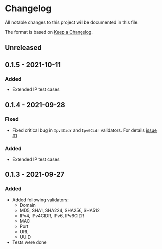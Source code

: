 # Changelog
All notable changes to this project will be documented in this file.

The format is based on [Keep a Changelog](https://keepachangelog.com/en/1.0.0/).

## Unreleased

## 0.1.5 - 2021-10-11
### Added
- Extended IP test cases

## 0.1.4 - 2021-09-28
### Fixed
- Fixed critical bug in `Ipv4Cidr` and `Ipv6Cidr` validators. For details [issue #1](https://github.com/eredotpkfr/golidators/issues/1)
### Added
- Extended IP test cases

## 0.1.3 - 2021-09-27
### Added
- Added following validators:
  - Domain
  - MD5, SHA1, SHA224, SHA256, SHA512
  - IPv4, IPv4CIDR, IPv6, IPv6CIDR
  - MAC
  - Port
  - URL
  - UUID
- Tests were done
